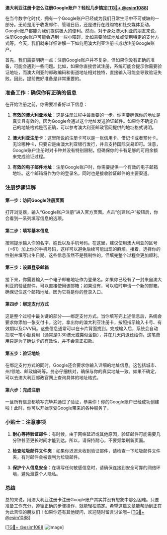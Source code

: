 **澳大利亚注册卡怎么注册Google账户？轻松几步搞定[[TG💪+ @esim1088](https://t.me/s/esim1088)]**

在当今数字化时代，拥有一个Google账户已经成为我们日常生活中不可或缺的一部分。无论是用于收发邮件、管理日历，还是进行在线购物和社交媒体互动，Google账户都能为我们提供极大的便利。然而，对于身处澳大利亚的朋友来说，注册Google账户可能会遇到一些小障碍，比如需要验证地址或使用特定的支付方式等。今天，我们就来详细讲解一下如何用澳大利亚注册卡成功注册Google账户。

首先，我们需要明确一点：注册Google账户并不复杂，但如果你没有正确的准备，可能会遇到一些问题。比如，如果你直接尝试注册，系统可能会提示你需要验证地址，而澳大利亚的邮政编码和街道地址相对独特，直接输入可能会导致验证失败。因此，提前做好准备是非常重要的。

### 准备工作：确保你有正确的信息

在开始注册之前，你需要准备好以下信息：

1. **有效的澳大利亚地址**：这是注册过程中最重要的一步。你需要确保你的地址是真实且有效的，因为Google会通过这个地址发送验证邮件。如果你不确定自己的地址格式是否正确，可以参考澳大利亚邮政官网提供的地址格式说明。

2. **澳大利亚注册卡**：这里所说的注册卡可以是一张信用卡、借记卡或者预付卡。无论哪种卡，只要它是由澳大利亚银行发行，并且支持国际交易即可。注意，Google账户注册时对卡种并没有特别限制，但确保你的卡有足够的可用余额来完成验证过程。

3. **有效的电子邮件地址**：注册Google账户时，你需要提供一个有效的电子邮箱地址。这个邮箱将作为你的登录名，同时也是接收验证邮件的主要渠道。

### 注册步骤详解

#### 第一步：访问Google注册页面

打开浏览器，输入“Google账户注册”进入官方页面。点击“创建账户”按钮后，你会看到一系列填写信息的选项。

#### 第二步：填写基本信息

按照提示输入你的名字、姓氏以及手机号码。在这里，建议使用澳大利亚的区号（+61）加上你的手机号码，这样可以避免后续可能出现的麻烦。接着，选择你的性别并填写出生日期。这些信息虽然不是强制性的，但填完整个过程会更加顺利。

#### 第三步：设置登录邮箱

接下来，你需要输入一个电子邮箱地址作为登录名。如果你已经有了一封来自澳大利亚的验证邮件，可以直接使用该邮箱；如果没有，可以临时申请一个新的邮箱。确保记住这个邮箱地址，因为它将是你的登录入口。

#### 第四步：绑定支付方式

这是整个过程中最关键的部分——绑定支付方式。当你填写完上述信息后，系统会要求你添加一张支付卡。这时，拿出你的澳大利亚注册卡，按照指示输入卡号、有效期以及CVV码。这些信息通常可以在卡片背面找到。完成输入后，系统会自动扣取一笔小额费用（通常是0.30澳元或类似金额），并在几天内退还给你。这笔费用只是为了确认卡的有效性，并不会真正扣款。

#### 第五步：验证地址

在绑定支付方式的同时，Google还会要求你输入详细的地址信息。这包括城市、州/领地、邮政编码等。务必仔细核对，确保与你的真实地址一致。如果不确定，可以去澳大利亚邮政官网上查询具体的地址格式。

#### 第六步：完成注册

一旦所有信息都填写完毕并通过了验证，恭喜你！你的Google账户已经成功创建啦！此时，你可以开始享受Google带来的各种服务了。

### 小贴士：注意事项

1. **耐心等待验证邮件**：有时候，由于网络延迟或其他原因，验证邮件可能需要几分钟甚至更长时间才能到达。所以，请保持耐心，不要频繁刷新页面。
   
2. **检查垃圾邮件文件夹**：如果你迟迟未收到验证邮件，请检查一下垃圾邮件文件夹，有时邮件会被误判为垃圾邮件。

3. **保护个人信息安全**：在填写任何敏感信息时，请确保连接到安全可靠的网络环境，避免泄露个人隐私。

### 总结

总的来说，用澳大利亚注册卡注册Google账户其实并没有想象中那么困难。只要准备工作充分，遵循正确的步骤操作，就能轻松搞定。希望这篇文章能帮助到正在为此苦恼的朋友们！如果你还有其他疑问，欢迎随时留言讨论哦~ [[TG💪+ @esim1088](https://t.me/s/esim1088)]

[[TG💪+ @esim1088](https://t.me/s/esim1088) ![Image](https://i.postimg.cc/4NQfJmqS/Snipaste-2025-05-13-00-14-12.png)]